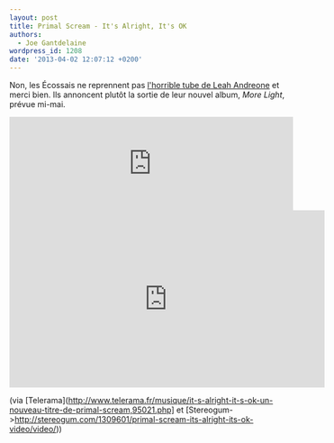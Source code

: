 ```yaml
---
layout: post
title: Primal Scream - It's Alright, It's OK
authors:
  - Joe Gantdelaine
wordpress_id: 1208
date: '2013-04-02 12:07:12 +0200'
---
```

Non, les Écossais ne reprennent pas [l'horrible tube de Leah Andreone](http://youtu.be/oDzX8OMgkjQ) et merci bien. Ils annoncent plutôt la sortie de leur nouvel album, *More Light*, prévue mi-mai.

<iframe width="100%" height="166" scrolling="no" frameborder="no" src="https://w.soundcloud.com/player/?url=http%3A%2F%2Fapi.soundcloud.com%2Ftracks%2F83991691"></iframe>

<iframe width="560" height="315" src="http://www.youtube.com/embed/Ty-IJ3qz-GE" frameborder="0" allowfullscreen></iframe>

(via [Telerama](http://www.telerama.fr/musique/it-s-alright-it-s-ok-un-nouveau-titre-de-primal-scream,95021.php] et [Stereogum->http://stereogum.com/1309601/primal-scream-its-alright-its-ok-video/video/))

